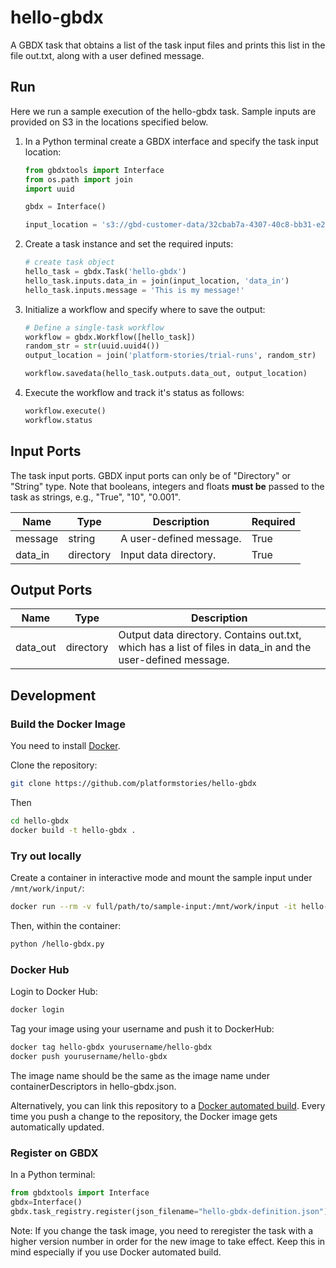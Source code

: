 # hello-gbdx

A GBDX task that obtains a list of the task input files and prints this list in the file out.txt, along with a user defined message.

## Run

Here we run a sample execution of the hello-gbdx task. Sample inputs are provided on S3 in the locations specified below.

1. In a Python terminal create a GBDX interface and specify the task input location:

    ```python
    from gbdxtools import Interface
    from os.path import join
    import uuid

    gbdx = Interface()

    input_location = 's3://gbd-customer-data/32cbab7a-4307-40c8-bb31-e2de32f940c2/platform-stories/hello-gbdx'
    ```

2. Create a task instance and set the required inputs:

    ```python
    # create task object
    hello_task = gbdx.Task('hello-gbdx')
    hello_task.inputs.data_in = join(input_location, 'data_in')
    hello_task.inputs.message = 'This is my message!'
    ```

3. Initialize a workflow and specify where to save the output:

    ```python
    # Define a single-task workflow
    workflow = gbdx.Workflow([hello_task])
    random_str = str(uuid.uuid4())
    output_location = join('platform-stories/trial-runs', random_str)

    workflow.savedata(hello_task.outputs.data_out, output_location)
    ```

4. Execute the workflow and track it's status as follows:

    ```python
    workflow.execute()
    workflow.status
    ```

## Input Ports

The task input ports. GBDX input ports can only be of "Directory" or "String" type. Note that booleans, integers and floats <b>must be</b> passed to the task as strings, e.g., "True", "10", "0.001".

| Name  | Type | Description | Required |
|---|---|---|---|
| message | string | A user-defined message. | True |
| data_in | directory | Input data directory. | True |


## Output Ports

| Name  | Type | Description |
|---|---|---|  
| data_out | directory | Output data directory. Contains out.txt, which has a list of files in data_in and the user-defined message. |

## Development

### Build the Docker Image

You need to install [Docker](https://docs.docker.com/engine/installation).

Clone the repository:

```bash
git clone https://github.com/platformstories/hello-gbdx
```

Then

```bash
cd hello-gbdx
docker build -t hello-gbdx .
```

### Try out locally

Create a container in interactive mode and mount the sample input under `/mnt/work/input/`:

```bash
docker run --rm -v full/path/to/sample-input:/mnt/work/input -it hello-gbdx
```

Then, within the container:

```bash
python /hello-gbdx.py
```

### Docker Hub

Login to Docker Hub:

```bash
docker login
```

Tag your image using your username and push it to DockerHub:

```bash
docker tag hello-gbdx yourusername/hello-gbdx
docker push yourusername/hello-gbdx
```

The image name should be the same as the image name under containerDescriptors in hello-gbdx.json.

Alternatively, you can link this repository to a [Docker automated build](https://docs.docker.com/docker-hub/builds/). Every time you push a change to the repository, the Docker image gets automatically updated.
### Register on GBDX

In a Python terminal:
```python
from gbdxtools import Interface
gbdx=Interface()
gbdx.task_registry.register(json_filename="hello-gbdx-definition.json")
```

Note: If you change the task image, you need to reregister the task with a higher version number in order for the new image to take effect. Keep this in mind especially if you use Docker automated build.

